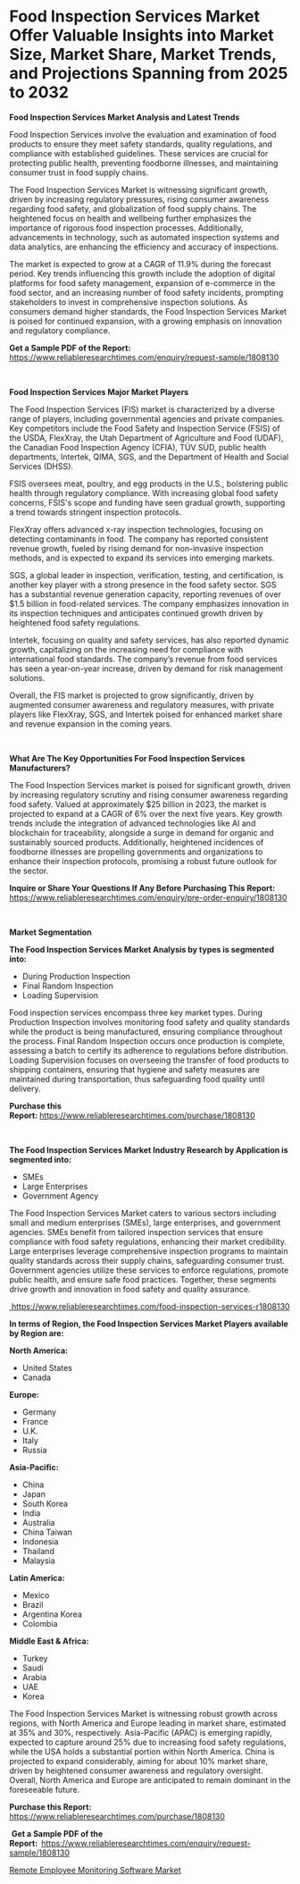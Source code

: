 <p><h1>Food Inspection Services Market Offer Valuable Insights into Market Size, Market Share, Market Trends, and Projections Spanning from 2025 to 2032</h1></p><p><strong>Food Inspection Services Market Analysis and Latest Trends</strong></p>
<p><p>Food Inspection Services involve the evaluation and examination of food products to ensure they meet safety standards, quality regulations, and compliance with established guidelines. These services are crucial for protecting public health, preventing foodborne illnesses, and maintaining consumer trust in food supply chains. </p><p>The Food Inspection Services Market is witnessing significant growth, driven by increasing regulatory pressures, rising consumer awareness regarding food safety, and globalization of food supply chains. The heightened focus on health and wellbeing further emphasizes the importance of rigorous food inspection processes. Additionally, advancements in technology, such as automated inspection systems and data analytics, are enhancing the efficiency and accuracy of inspections.</p><p>The market is expected to grow at a CAGR of 11.9% during the forecast period. Key trends influencing this growth include the adoption of digital platforms for food safety management, expansion of e-commerce in the food sector, and an increasing number of food safety incidents, prompting stakeholders to invest in comprehensive inspection solutions. As consumers demand higher standards, the Food Inspection Services Market is poised for continued expansion, with a growing emphasis on innovation and regulatory compliance.</p></p>
<p><strong>Get a Sample PDF of the Report:&nbsp;</strong> <a href="https://www.reliableresearchtimes.com/enquiry/request-sample/1808130?utm_campaign=2117&utm_medium=2&utm_source=Github&utm_content=ia&utm_term=10032025&utm_id=food-inspection-services">https://www.reliableresearchtimes.com/enquiry/request-sample/1808130</a></p>
<p>&nbsp;</p>
<p><strong>Food Inspection Services Major Market Players</strong></p>
<p><p>The Food Inspection Services (FIS) market is characterized by a diverse range of players, including governmental agencies and private companies. Key competitors include the Food Safety and Inspection Service (FSIS) of the USDA, FlexXray, the Utah Department of Agriculture and Food (UDAF), the Canadian Food Inspection Agency (CFIA), TÜV SÜD, public health departments, Intertek, QIMA, SGS, and the Department of Health and Social Services (DHSS).</p><p>FSIS oversees meat, poultry, and egg products in the U.S., bolstering public health through regulatory compliance. With increasing global food safety concerns, FSIS's scope and funding have seen gradual growth, supporting a trend towards stringent inspection protocols.</p><p>FlexXray offers advanced x-ray inspection technologies, focusing on detecting contaminants in food. The company has reported consistent revenue growth, fueled by rising demand for non-invasive inspection methods, and is expected to expand its services into emerging markets.</p><p>SGS, a global leader in inspection, verification, testing, and certification, is another key player with a strong presence in the food safety sector. SGS has a substantial revenue generation capacity, reporting revenues of over $1.5 billion in food-related services. The company emphasizes innovation in its inspection techniques and anticipates continued growth driven by heightened food safety regulations.</p><p>Intertek, focusing on quality and safety services, has also reported dynamic growth, capitalizing on the increasing need for compliance with international food standards. The company’s revenue from food services has seen a year-on-year increase, driven by demand for risk management solutions.</p><p>Overall, the FIS market is projected to grow significantly, driven by augmented consumer awareness and regulatory measures, with private players like FlexXray, SGS, and Intertek poised for enhanced market share and revenue expansion in the coming years.</p></p>
<p>&nbsp;</p>
<p><strong>What Are The Key Opportunities For Food Inspection Services Manufacturers?</strong></p>
<p><p>The Food Inspection Services market is poised for significant growth, driven by increasing regulatory scrutiny and rising consumer awareness regarding food safety. Valued at approximately $25 billion in 2023, the market is projected to expand at a CAGR of 6% over the next five years. Key growth trends include the integration of advanced technologies like AI and blockchain for traceability, alongside a surge in demand for organic and sustainably sourced products. Additionally, heightened incidences of foodborne illnesses are propelling governments and organizations to enhance their inspection protocols, promising a robust future outlook for the sector.</p></p>
<p><strong>Inquire or Share Your Questions If Any Before Purchasing This Report:</strong> <a href="https://www.reliableresearchtimes.com/enquiry/pre-order-enquiry/1808130?utm_campaign=2117&utm_medium=2&utm_source=Github&utm_content=ia&utm_term=10032025&utm_id=food-inspection-services">https://www.reliableresearchtimes.com/enquiry/pre-order-enquiry/1808130</a></p>
<p>&nbsp;</p>
<p><strong>Market Segmentation</strong></p>
<p><strong>The Food Inspection Services Market Analysis by types is segmented into:</strong></p>
<p><ul><li>During Production Inspection</li><li>Final Random Inspection</li><li>Loading Supervision</li></ul></p>
<p><p>Food inspection services encompass three key market types. During Production Inspection involves monitoring food safety and quality standards while the product is being manufactured, ensuring compliance throughout the process. Final Random Inspection occurs once production is complete, assessing a batch to certify its adherence to regulations before distribution. Loading Supervision focuses on overseeing the transfer of food products to shipping containers, ensuring that hygiene and safety measures are maintained during transportation, thus safeguarding food quality until delivery.</p></p>
<p><strong>Purchase this Report:&nbsp;</strong><a href="https://www.reliableresearchtimes.com/purchase/1808130?utm_campaign=2117&utm_medium=2&utm_source=Github&utm_content=ia&utm_term=10032025&utm_id=food-inspection-services">https://www.reliableresearchtimes.com/purchase/1808130</a></p>
<p>&nbsp;</p>
<p><strong>The Food Inspection Services Market Industry Research by Application is segmented into:</strong></p>
<p><ul><li>SMEs</li><li>Large Enterprises</li><li>Government Agency</li></ul></p>
<p><p>The Food Inspection Services Market caters to various sectors including small and medium enterprises (SMEs), large enterprises, and government agencies. SMEs benefit from tailored inspection services that ensure compliance with food safety regulations, enhancing their market credibility. Large enterprises leverage comprehensive inspection programs to maintain quality standards across their supply chains, safeguarding consumer trust. Government agencies utilize these services to enforce regulations, promote public health, and ensure safe food practices. Together, these segments drive growth and innovation in food safety and quality assurance.</p></p>
<p><a href="https://www.reliableresearchtimes.com/food-inspection-services-r1808130?utm_campaign=2117&utm_medium=2&utm_source=Github&utm_content=ia&utm_term=10032025&utm_id=food-inspection-services">&nbsp;https://www.reliableresearchtimes.com/food-inspection-services-r1808130</a></p>
<p><strong>In terms of Region, the Food Inspection Services Market Players available by Region are:</strong></p>
<p>
    <p> <strong> North America: </strong>
        <ul>
            <li>United States</li>
            <li>Canada</li>
        </ul>
        </p> 
    <p> <strong> Europe: </strong>
        <ul>
            <li>Germany</li>
            <li>France</li>
            <li>U.K.</li>
            <li>Italy</li>
            <li>Russia</li>
        </ul>
        </p> 
    <p> <strong> Asia-Pacific: </strong>
        <ul>
            <li>China</li>
            <li>Japan</li>
            <li>South Korea</li>
            <li>India</li>
            <li>Australia</li>
            <li>China Taiwan</li>
            <li>Indonesia</li>
            <li>Thailand</li>
            <li>Malaysia</li>
        </ul>
        </p> 
    <p> <strong> Latin America: </strong>
        <ul>
            <li>Mexico</li>
            <li>Brazil</li>
            <li>Argentina Korea</li>
            <li>Colombia</li>
        </ul>
        </p> 
    <p> <strong> Middle East & Africa: </strong>
        <ul>
            <li>Turkey</li>
            <li>Saudi</li>
            <li>Arabia</li>
            <li>UAE</li>
            <li>Korea</li>
        </ul>
    </p>
    </p>
<p><p>The Food Inspection Services Market is witnessing robust growth across regions, with North America and Europe leading in market share, estimated at 35% and 30%, respectively. Asia-Pacific (APAC) is emerging rapidly, expected to capture around 25% due to increasing food safety regulations, while the USA holds a substantial portion within North America. China is projected to expand considerably, aiming for about 10% market share, driven by heightened consumer awareness and regulatory oversight. Overall, North America and Europe are anticipated to remain dominant in the foreseeable future.</p></p>
<p><strong>Purchase this Report: </strong><a href="https://www.reliableresearchtimes.com/purchase/1808130?utm_campaign=2117&utm_medium=2&utm_source=Github&utm_content=ia&utm_term=10032025&utm_id=food-inspection-services">https://www.reliableresearchtimes.com/purchase/1808130</a></p>
<p>&nbsp;<strong>Get a Sample PDF of the Report:&nbsp;&nbsp;</strong><a href="https://www.reliableresearchtimes.com/enquiry/request-sample/1808130?utm_campaign=2117&utm_medium=2&utm_source=Github&utm_content=ia&utm_term=10032025&utm_id=food-inspection-services">https://www.reliableresearchtimes.com/enquiry/request-sample/1808130</a></p>
<p><strong></strong></p>
<p><p><a href="https://github.com/nathandecarvalho/Market-Research-Report-List-6/blob/main/remote-employee-monitoring-software-market.md?utm_campaign=2117&utm_medium=2&utm_source=Github&utm_content=ia&utm_term=10032025&utm_id=food-inspection-services">Remote Employee Monitoring Software Market</a></p></p>